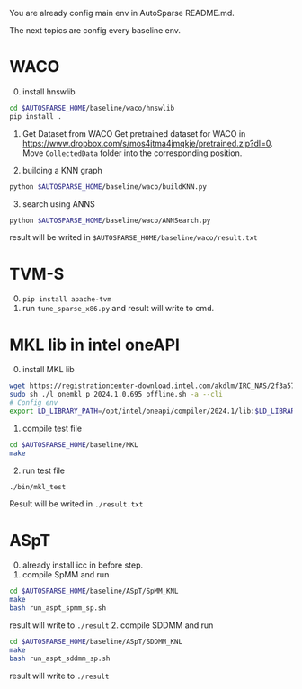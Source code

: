 You are already config main env in AutoSparse README.md.

The next topics are config every baseline env.

# WACO
0. install hnswlib 
```bash
cd $AUTOSPARSE_HOME/baseline/waco/hnswlib
pip install .
```

1. Get Dataset from WACO 
Get pretrained dataset for WACO in https://www.dropbox.com/s/mos4jtma4jmqkje/pretrained.zip?dl=0.
Move `CollectedData` folder into the corresponding position.


2. building a KNN graph
```bash
python $AUTOSPARSE_HOME/baseline/waco/buildKNN.py
```
3. search using ANNS
```bash
python $AUTOSPARSE_HOME/baseline/waco/ANNSearch.py
```
result will be writed in `$AUTOSPARSE_HOME/baseline/waco/result.txt`

# TVM-S
0. `pip install apache-tvm`
1. run `tune_sparse_x86.py` and result will write to cmd.

# MKL lib in intel oneAPI
0. install MKL lib
```bash
wget https://registrationcenter-download.intel.com/akdlm/IRC_NAS/2f3a5785-1c41-4f65-a2f9-ddf9e0db3ea0/l_onemkl_p_2024.1.0.695_offline.sh
sudo sh ./l_onemkl_p_2024.1.0.695_offline.sh -a --cli 
# Config env
export LD_LIBRARY_PATH=/opt/intel/oneapi/compiler/2024.1/lib:$LD_LIBRARY_PATH
```
1. compile test file
```bash
cd $AUTOSPARSE_HOME/baseline/MKL
make
```
2. run test file

```bash
./bin/mkl_test
```
Result will be writed in `./result.txt`

# ASpT
0. already install icc in before step.
1. compile SpMM and run
```bash
cd $AUTOSPARSE_HOME/baseline/ASpT/SpMM_KNL
make
bash run_aspt_spmm_sp.sh
```
result will write to `./result`
2. compile SDDMM and run
```bash
cd $AUTOSPARSE_HOME/baseline/ASpT/SDDMM_KNL
make
bash run_aspt_sddmm_sp.sh
```
result will write to `./result`